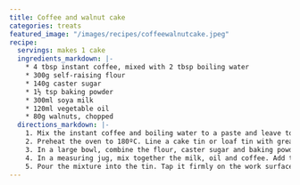 ```yaml
---
title: Coffee and walnut cake
categories: treats
featured_image: "/images/recipes/coffeewalnutcake.jpeg"
recipe:
  servings: makes 1 cake
  ingredients_markdown: |-
    * 4 tbsp instant coffee, mixed with 2 tbsp boiling water
    * 300g self-raising flour
    * 140g caster sugar
    * 1½ tsp baking powder
    * 300ml soya milk
    * 120ml vegetable oil
    * 80g walnuts, chopped
  directions_markdown: |-
    1. Mix the instant coffee and boiling water to a paste and leave to cool.
    2. Preheat the oven to 180ºC. Line a cake tin or loaf tin with greaseproof paper.
    3. In a large bowl, combine the flour, caster sugar and baking powder, and set aside. 
    4. In a measuring jug, mix together the milk, oil and coffee. Add the wet ingredients to the dry and mix until just combined. Stir in the chopped walnuts.
    5. Pour the mixture into the tin. Tap it firmly on the work surface, then bake for 18-22 minutes until skewer inserted into the centre comes out clean. Leave to cool in the tin for a few minutes, then turn out onto a wire rack to cool completely.
---
```


